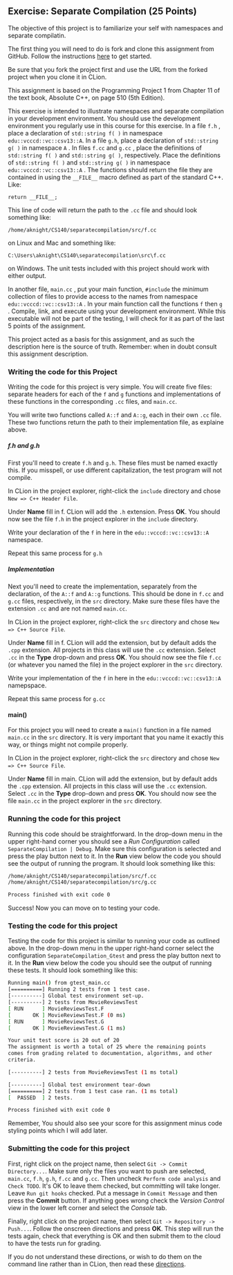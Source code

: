 ## Exercise: Separate Compilation (25 Points)

The objective of this project is to familiarize your self with namespaces and separate compilatin.

The first thing you will need to do is fork and clone this assignment
from GitHub. Follow the instructions 
[here](https://github.com/sbcc-cs140-fall2018/Course-Information/wiki)
to get started. 

Be sure that you fork the project first and use the URL from
the forked project when you clone it in CLion.

This assignment is based on the Programming Project 1 from Chapter 11 of the text book, Absolute C++, on page 510 (5th Edition). 

This exercise is intended to illustrate namespaces and separate compilation in your
development environment. You should use the development environment you regularly 
use in this course for this exercise. In a file `f.h` , place a declaration of `std::string f( )`
in namespace `edu::vcccd::vc::csv13::A`. In a file `g.h`, place a declaration of `std::string g( )` in namespace `A` . In files
`f.cc` and `g.cc` , place the definitions of `std::string f( )` and `std::string g( )`, respectively.
Place the definitions of `std::string f( )` and `std::string g( )` in namespace `edu::vcccd::vc::csv13::A` . The functions
should return the file they are contained in using the `__FILE__` macro defined as part
of the standard C++. Like:

`return __FILE__;`

This line of code will return the path to the `.cc` file and should look something like:

`/home/aknight/CS140/separatecompilation/src/f.cc`

on Linux and Mac and something like:

`C:\Users\aknight\CS140\separatecompilation\src\f.cc`

on Windows. The unit tests included with this project should work with either output.

In another file, `main.cc` , put your main function, `#include` the minimum collection of files to provide
access to the names from namespace `edu::vcccd::vc::csv13::A` . In your main function call the functions
`f` then `g` . Compile, link, and execute using your development environment. While this executable will
not be part of the testing, I will check for it as part of the last 5 points of the assignment.

This project acted as a basis for this assignment, and as such the description here is the source of truth. Remember: when in doubt consult this assignment description.

### Writing the code for this Project

Writing the code for this project is very simple. You will create five files: separate headers for each of the `f` and `g` functions and implementations of these functions in the corresponding `.cc` files, and `main.cc`.

You will write two functions called `A::f` and `A::g`, each in their own `.cc` file. These two functions return the path
to their implementation file, as explaine above.

##### f.h and g.h

First you'll need to create `f.h` and `g.h`. These files must be named exactly this. If you misspell, or use different capitalization, the test program will not compile.

In CLion in the project explorer, right-click the `include` directory
and chose `New => C++ Header File`. 

Under **Name** fill in f. CLion will add the `.h` extension. Press **OK**. You should now see the file `f.h` in
the project explorer in the `include` directory.

Write your declaration of the `f` in here in the `edu::vcccd::vc::csv13::A` namespace.

Repeat this same process for `g.h`

##### Implementation

Next you'll need to create the implementation, separately from the declaration, of the `A::f` and `A::g` functions. This should be done in `f.cc` and `g.cc` files, respectively, in the `src` directory. Make sure these files have the extension `.cc` and are not named `main.cc`. 

In CLion in the project explorer, right-click the `src` directory
and chose `New => C++ Source File`. 

Under **Name** fill in
f. CLion will add the extension, but by default 
adds the `.cpp` extension. All projects in this class will
use the `.cc` extension. Select `.cc` in the **Type** drop-down
and press **OK**. You should now see the file `f.cc` (or whatever you named the file) in
the project explorer in the `src` directory.

Write your implementation of the `f` in here in the `edu::vcccd::vc::csv13::A` namepspace.

Repeat this same process for `g.cc`

#### main()

For this project you will need to create a `main()` function in a file named `main.cc` in the `src` directory. It is very important that you name it exactly this way, or things might not compile properly.

In CLion in the project explorer, right-click the `src` directory
and chose `New => C++ Source File`. 

Under **Name** fill in
main. CLion will add the extension, but by default 
adds the `.cpp` extension. All projects in this class will
use the `.cc` extension. Select `.cc` in the **Type** drop-down
and press **OK**. You should now see the file `main.cc` in
the project explorer in the `src` directory.

### Running the code for this project

Running this code should be straightforward. In the drop-down 
menu in the upper right-hand corner you should see a *Run
Configuration* called `SeparateCompilation | Debug`. Make sure this 
configuration is selected and press the play button next to it.
In the **Run** view below the code you should see the output 
of running the program. It should look something like this:

```bash
/home/aknight/CS140/separatecompilation/src/f.cc
/home/aknight/CS140/separatecompilation/src/g.cc

Process finished with exit code 0
```
Success! Now you can move on to testing your code.

### Testing the code for this project

Testing the code for this project is similar to running your code
as outlined above. In the drop-down menu in the upper right-hand
corner select the configuration `SeparateCompilation_Gtest` and press the 
play button next to it. In the **Run** view below the code you should
see the output of running these tests. It should look something
like this:

```bash
Running main() from gtest_main.cc
[==========] Running 2 tests from 1 test case.
[----------] Global test environment set-up.
[----------] 2 tests from MovieReviewsTest
[ RUN      ] MovieReviewsTest.F
[       OK ] MovieReviewsTest.F (0 ms)
[ RUN      ] MovieReviewsTest.G
[       OK ] MovieReviewsTest.G (1 ms)

Your unit test score is 20 out of 20
The assignment is worth a total of 25 where the remaining points
comes from grading related to documentation, algorithms, and other
criteria.

[----------] 2 tests from MovieReviewsTest (1 ms total)

[----------] Global test environment tear-down
[==========] 2 tests from 1 test case ran. (1 ms total)
[  PASSED  ] 2 tests.

Process finished with exit code 0
```

Remember, You should also see your score for this
assignment minus code styling points which I will add later.

### Submitting the code for this project

First, right click on the project name, then select `Git -> Commit Directory...`. 
Make sure only the files you want to push are selected, `main.cc`, `f.h`, `g.h`, `f.cc` and `g.cc`.
Then uncheck `Perform code analysis` and `Check TODO`. It's OK to leave them checked,
but committing will take longer. Leave `Run git hooks` checked. Put a message in `Commit Message`
and then press the **Commit** button. If anything goes wrong check the _Version Control_ view
in the lower left corner and select the _Console_ tab.
 
Finally, right click on the project name,
then select `Git -> Repository -> Push...`. Follow the onscreen directions
and press **OK**. This step will run the tests again, check that everything is OK
and then submit them to the cloud to have the tests run for grading.

If you do not understand these directions, or wish to do them on the command
line rather than in CLion, then read these [directions](https://github.com/sbcc-cs140-fall2018/Course-Information/wiki/How-to-Turn-In-Every-Project).
